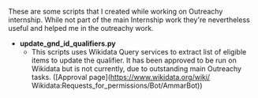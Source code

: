 These are some scripts that I created while working on Outreachy internship. While not part of the main Internship work they're nevertheless useful and helped me in the outreachy work.

* **update\_gnd\_id\_qualifiers.py**
	- This scripts uses Wikidata Query services to extract list of eligible items to update the qualifier. It has been approved to be run on Wikidata but is not currently, due to outstanding main Outreachy tasks. ([Approval page](https://www.wikidata.org/wiki/
Wikidata:Requests_for_permissions/Bot/AmmarBot))
